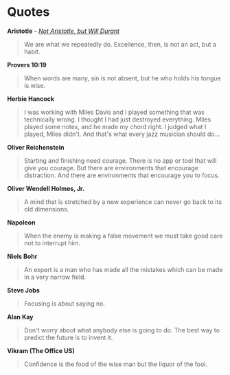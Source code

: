 # Quotes

**Aristotle** - _[Not Aristotle, but Will Durant](https://caelanhuntress.com/2017/08/24/my-favourite-quote-of-all-time-is-a-misattribution/)_
> We are what we repeatedly do. Excellence, then, is not an act, but a habit.


**Provers 10:19**
> When words are many, sin is not absent, but he who holds his tongue is wise.

**Herbie Hancock**


> I was working with Miles Davis and I played something that was technically wrong. I thought I had just destroyed everything. Miles played some notes, and he made my chord right. I judged what I played, Miles didn't. And that's what every jazz musician should do...


**Oliver Reichenstein**

> Starting and finishing need courage. There is no app or tool that will give you courage. But there are environments that encourage distraction. And there are environments that encourage you to focus.


**Oliver Wendell Holmes, Jr.**
> A mind that is stretched by a new experience can never go back to its old dimensions.


**Napoleon**
> When the enemy is making a false movement we must take good care not to interrupt him.


**Niels Bohr**
> An expert is a man who has made all the mistakes which can be made in a very narrow field.


**Steve Jobs**
> Focusing is about saying no.


**Alan Kay**
> Don't worry about what anybody else is going to do. The best way to predict the future is to invent it.


**Vikram (The Office US)**
> Confidence is the food of the wise man but the liquor of the fool.

